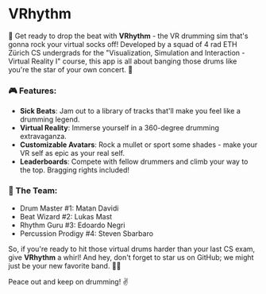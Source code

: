 # VRhythm
🥁 Get ready to drop the beat with **VRhythm** - the VR drumming sim that's gonna rock your virtual socks off! Developed by a squad of 4 rad ETH Zürich CS undergrads for the "Visualization, Simulation and Interaction - Virtual Reality I" course, this app is all about banging those drums like you're the star of your own concert. 🌟

### 🎮 Features:
- **Sick Beats**: Jam out to a library of tracks that'll make you feel like a drumming legend.
- **Virtual Reality**: Immerse yourself in a 360-degree drumming extravaganza.
- **Customizable Avatars**: Rock a mullet or sport some shades - make your VR self as epic as your real self.
- **Leaderboards**: Compete with fellow drummers and climb your way to the top. Bragging rights included!

### 🤘 The Team:
- Drum Master #1: Matan Davidi
- Beat Wizard #2: Lukas Mast
- Rhythm Guru #3: Edoardo Negri
- Percussion Prodigy #4: Steven Sbarbaro

So, if you're ready to hit those virtual drums harder than your last CS exam, give **VRhythm** a whirl! And hey, don't forget to star us on GitHub; we might just be your new favorite band. 🌈🥁

Peace out and keep on drumming! ✌️
